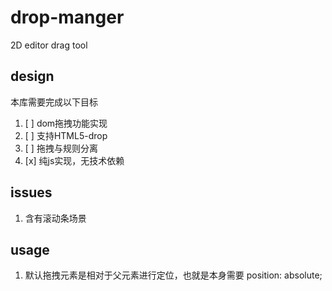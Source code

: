 # drop-manger
2D editor drag tool

## design

本库需要完成以下目标
1. [ ] dom拖拽功能实现
2. [ ] 支持HTML5-drop
3. [ ] 拖拽与规则分离
4. [x] 纯js实现，无技术依赖

## issues
1. 含有滚动条场景

## usage

1. 默认拖拽元素是相对于父元素进行定位，也就是本身需要 position: absolute;

